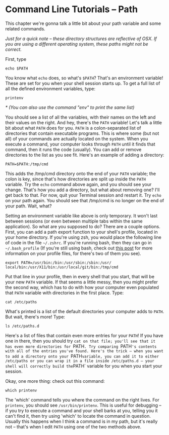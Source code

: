 # Command Line Tutorials – Path

This chapter we're gonna talk a little bit about your path variable and some related commands.

*Just for a quick note – these directory structures are reflective of OSX. If you are using a different operating system, these paths might not be correct.*

First, type

```
echo $PATH
```

You know what `echo` does, so what's `$PATH`? That's an environment variable! These are set for you when your shell session starts up. To get a full list of all the defined environment variables, type:

```
printenv
```
*\* (You can also use the command "env" to print the same list)*

You should see a list of all the variables, with their names on the left and their values on the right. And hey, there's the `PATH` variable! Let's talk a little bit about what `PATH` does for you. `PATH` is a colon-separated list of directories that contain executable programs. This is where some (but not all) of your commands are actually located on the system. When you execute a command, your computer looks through `PATH` until it finds that command, then it runs the code (usually). You can add or remove directories to the list as you see fit. Here's an example of adding a directory:

```
PATH=$PATH:/tmp/cmd
```

This adds the /tmp/cmd directory onto the end of your `PATH` variable; the colon is key, since that's how directories are split up inside the `PATH` variable. Try the `echo` command above again, and you should see your change. That's how you add a directory, but what about removing one? I'll get back to that. For now, quit your Terminal session and restart it. Try `echo` on your path again. You should see that /tmp/cmd is no longer on the end of your path. Wait, what?

Setting an environment variable like above is only temporary. It won't last between sessions (or even between multiple tabs within the same application). So what are you supposed to do? There are a couple options. First, you can add a path export function to your shell's profile, located in your home directory. If you're using zsh, you would place the following line of code in the file `~/.zshrc`. If you're running bash, then they can go in `~/.bash_profile` (If you're still using bash, check out [this post](http://www.joshstaiger.org/archives/2005/07/bash_profile_vs.html) for more information on your profile files, for there's two of them you see).

```
export PATH=/usr/bin:/bin:/usr/sbin:/sbin:/usr/
local/bin:/usr/X11/bin:/usr/local/git/bin:/tmp/cmd
```

Put that line in your profile, then in every shell that you start, that will be your new `PATH` variable. If that seems a little messy, then you might prefer the second way, which has to do with how your computer even populated that `PATH` variable with directories in the first place. Type:

```
cat /etc/paths
```

What's printed is a list of the default directories your computer adds to `PATH`. But wait, there's more! Type:

```
ls /etc/paths.d
```

Here's a list of files that contain even more entries for your `PATH`! If you have one in there, then you should try `cat on that file; you'll see that it has even more directories for `PATH`. Try comparing `PATH`'s contents with all of the entries you've found. Here's the trick – when you want to add a directory onto your `PATH` variable, you can add it to either /etc/paths or you can wrap it in a file inside /etc/paths.d – your shell will correctly build the `PATH` variable for you when you start your session.

Okay, one more thing: check out this command:

```
which printenv
```

The 'which' command tells you where the command on the right lives. For `printenv`, you should see `/usr/bin/printenv`. This is useful for debugging – if you try to execute a command and your shell barks at you, telling you it can't find it, then try using 'which' to locate the command in question. Usually this happens when I think a command is in my path, but it's really not – that's when I edit `PATH` using one of the two methods above.
